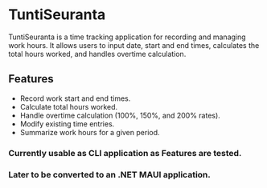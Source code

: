 # TuntiSeuranta

TuntiSeuranta is a time tracking application for recording and managing work hours. It allows users to input date, start and end times, calculates the total hours worked, and handles overtime calculation.

## Features

- Record work start and end times.
- Calculate total hours worked.
- Handle overtime calculation (100%, 150%, and 200% rates).
- Modify existing time entries.
- Summarize work hours for a given period.

### Currently usable as CLI application as **Features** are tested. 
### Later to be converted to an .NET MAUI application. 
